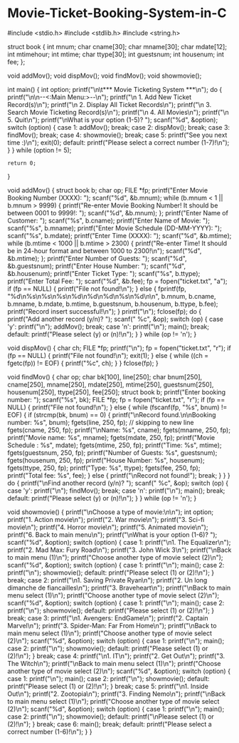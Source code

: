 # Movie-Ticket-Booking-System-in-C
#include <stdio.h>
#include <stdlib.h>
#include <string.h>

struct book
{
    int mnum;
    char cname[30];
    char mname[30];
    char mdate[12];
    int mtimehour;
    int mtime;
    char ttype[30];
    int guestsnum;
    int housenum;
    int fee;
};

void addMov();
void dispMov();
void findMov();
void showmovie();

int main()
{
    int option;
    printf("\n\t*** Movie Ticketing System ***\n");
    do
    {
        printf("\n\n--<:Main Menu:>--\n");
        printf("\n 1. Add New Ticket Record(s)\n");
        printf("\n 2. Display All Ticket Records\n");
        printf("\n 3. Search Movie Ticketing Record(s)\n");
        printf("\n 4. All Movies\n");
        printf("\n 5. Quit\n");
        printf("\nWhat is your option (1-5)? ");
        scanf("%d", &option);
        switch (option)
        {
        case 1:
            addMov();
            break;
        case 2:
            dispMov();
            break;
        case 3:
            findMov();
            break;
        case 4:
            showmovie();
            break;
        case 5:
            printf("See you next time :)\n");
            exit(0);
        default:
            printf("Please select a correct number (1-7)!\n");
        }
    } while (option != 5);

    return 0;
}

void addMov()
{
    struct book b;
    char op;
    FILE *fp;
    printf("Enter Movie Booking Number (XXXX): ");
    scanf("%d", &b.mnum);
    while (b.mnum < 1 || b.mnum > 9999)
    {
        printf("Re-enter Movie Booking Number! It should be between 0001 to 9999!: ");
        scanf("%d", &b.mnum);
    };
    printf("Enter Name of Customer: ");
    scanf("%s", b.cname);
    printf("Enter Name of Movie: ");
    scanf("%s", b.mname);
    printf("Enter Movie Schedule (DD-MM-YYYY): ");
    scanf("%s", b.mdate);
    printf("Enter Time (XXXX): ");
    scanf("%d", &b.mtime);
    while (b.mtime < 1000 || b.mtime > 2300)
    {
        printf("Re-enter Time! It should be in 24-hour format and between 1000 to 2300!\n");
        scanf("%d", &b.mtime);
    };
    printf("Enter Number of Guests: ");
    scanf("%d", &b.guestsnum);
    printf("Enter House Number: ");
    scanf("%d", &b.housenum);
    printf("Enter Ticket Type: ");
    scanf("%s", b.ttype);
    printf("Enter Total Fee: ");
    scanf("%d", &b.fee);
    fp = fopen("ticket.txt", "a");
    if (fp == NULL)
    {
        printf("File not found!\n");
    }
    else
    {
        fprintf(fp, "%d\n%s\n%s\n%s\n%d\n%d\n%d\n%s\n%d\n\n", b.mnum, b.cname, b.mname, b.mdate, b.mtime, b.guestsnum, b.housenum, b.ttype, b.fee);
        printf("Record insert successful!\n");
    }
    printf("\n");
    fclose(fp);
    do
    {
        printf("Add another record (y/n)? ");
        scanf(" %c", &op);
        switch (op)
        {
        case 'y':
            printf("\n");
            addMov();
            break;
        case 'n':
            printf("\n");
            main();
            break;
        default:
            printf("Please select (y) or (n)!\n");
        }
    } while (op != 'n');
}

void dispMov()
{
    char ch;
    FILE *fp;
    printf("\n");
    fp = fopen("ticket.txt", "r");
    if (fp == NULL)
    {
        printf("File not found!\n");
        exit(1);
    }
    else
    {
        while ((ch = fgetc(fp)) != EOF)
        {
            printf("%c", ch);
        }
    }
    fclose(fp);
}

void findMov()
{
    char op;
    char bk[100], line[250];
    char bnum[250], cname[250], mname[250], mdate[250], mtime[250], guestsnum[250], housenum[250], ttype[250], fee[250];
    struct book b;
    printf("Enter booking number: ");
    scanf("%s", bk);
    FILE *fp;
    fp = fopen("ticket.txt", "r");
    if (fp == NULL)
    {
        printf("File not found!\n");
    }
    else
    {
        while (fscanf(fp, "%s", bnum) != EOF)
        {
            if (strcmp(bk, bnum) == 0)
            {
                printf("\nRecord found.\n\nBooking number: %s", bnum);
                fgets(line, 250, fp); // skipping to new line
                fgets(cname, 250, fp);
                printf("\nName: %s", cname);
                fgets(mname, 250, fp);
                printf("Movie name: %s", mname);
                fgets(mdate, 250, fp);
                printf("Movie Schedule : %s", mdate);
                fgets(mtime, 250, fp);
                printf("Time: %s", mtime);
                fgets(guestsnum, 250, fp);
                printf("Number of Guests: %s", guestsnum);
                fgets(housenum, 250, fp);
                printf("House Number: %s", housenum);
                fgets(ttype, 250, fp);
                printf("Type: %s", ttype);
                fgets(fee, 250, fp);
                printf("Total fee: %s", fee);
            }
            else
            {
                printf("\nRecord not found!");
                break;
            }
        }
    }
    do
    {
        printf("\nFind another record (y/n)? ");
        scanf(" %c", &op);
        switch (op)
        {
        case 'y':
            printf("\n");
            findMov();
            break;
        case 'n':
            printf("\n");
            main();
            break;
        default:
            printf("Please select (y) or (n)!\n");
        }
    } while (op != 'n');
}

void showmovie()
{
    printf("\nChoose a type of movie:\n\n");
    int option;
    printf("1. Action movie\n");
    printf("2. War movie\n");
    printf("3. Sci-fi movie\n");
    printf("4. Horror movie\n");
    printf("5. Animated movie\n");
    printf("6. Back to main menu\n");
    printf("\nWhat is your option (1-6)? ");
    scanf("%d", &option);
    switch (option)
    {
    case 1:
        printf("\n1. The Equalizer\n");
        printf("2. Mad Max: Fury Road\n");
        printf("3. John Wick 3\n");
        printf("\nBack to main menu (1)\n");
        printf("Choose another type of movie select (2)\n");
        scanf("%d", &option);
        switch (option)
        {
        case 1:
            printf("\n");
            main();
        case 2:
            printf("\n");
            showmovie();
        default:
            printf("Please select (1) or (2)!\n");
        }
        break;
    case 2:
        printf("\n1. Saving Private Ryan\n");
        printf("2. Un long dimanche de fiancailles\n");
        printf("3. Braveheart\n");
        printf("\nBack to main menu select (1)\n");
        printf("Choose another type of movie select (2)\n");
        scanf("%d", &option);
        switch (option)
        {
        case 1:
            printf("\n");
            main();
        case 2:
            printf("\n");
            showmovie();
        default:
            printf("Please select (1) or (2)!\n");
        }
        break;
    case 3:
        printf("\n1. Avengers: EndGame\n");
        printf("2. Captain Marvel\n");
        printf("3. Spider-Man: Far From Home\n");
        printf("\nBack to main menu select (1)\n");
        printf("Choose another type of movie select (2)\n");
        scanf("%d", &option);
        switch (option)
        {
        case 1:
            printf("\n");
            main();
        case 2:
            printf("\n");
            showmovie();
        default:
            printf("Please select (1) or (2)!\n");
        }
        break;
    case 4:
        printf("\n1. IT\n");
        printf("2. Get Out\n");
        printf("3. The Witch\n");
        printf("\nBack to main menu select (1)\n");
        printf("Choose another type of movie select (2)\n");
        scanf("%d", &option);
        switch (option)
        {
        case 1:
            printf("\n");
            main();
        case 2:
            printf("\n");
            showmovie();
        default:
            printf("Please select (1) or (2)!\n");
        }
        break;
    case 5:
        printf("\n1. Inside Out\n");
        printf("2. Zootopia\n");
        printf("3. Finding Nemo\n");
        printf("\nBack to main menu select (1)\n");
        printf("Choose another type of movie select (2)\n");
        scanf("%d", &option);
        switch (option)
        {
        case 1:
            printf("\n");
            main();
        case 2:
            printf("\n");
            showmovie();
        default:
            printf("\nPlease select (1) or (2)!\n");
        }
        break;
    case 6:
        main();
        break;
    default:
        printf("Please select a correct number (1-6)!\n");
    }
}

